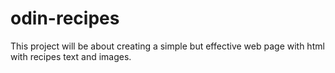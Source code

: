 # odin-recipes
This project will be about creating a simple but effective web page with html with recipes text and images.
